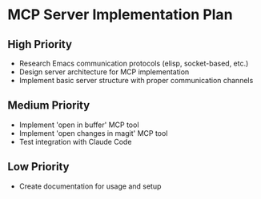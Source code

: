 # MCP Server Implementation Plan

## High Priority
- Research Emacs communication protocols (elisp, socket-based, etc.)
- Design server architecture for MCP implementation
- Implement basic server structure with proper communication channels

## Medium Priority
- Implement 'open in buffer' MCP tool
- Implement 'open changes in magit' MCP tool
- Test integration with Claude Code

## Low Priority
- Create documentation for usage and setup